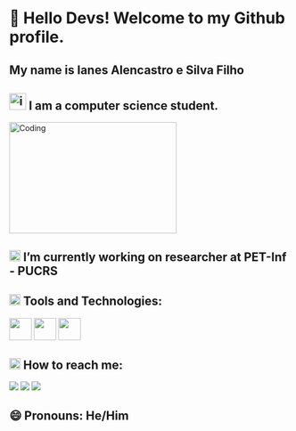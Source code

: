 # 👋 Hello Devs! Welcome to my Github profile.
## My name is Ianes Alencastro e Silva Filho 
## <img src="https://github.com/ianesfilho/ianesfilho/assets/116043505/9c4cd7d9-70e3-4973-b33b-1cfc86cedb02" alt="inf" width="30" height="30"> I am a computer science student.

<img src="https://media1.tenor.com/m/cX92mi1p-NYAAAAd/coding-anime.gif" alt="Coding" width="300" height="200">



## <img src="https://github.com/ianesfilho/ianesfilho/assets/116043505/54364f23-4448-43b3-8e4d-dea91982cac3" alt="inf" width="20" height="20"> I’m currently working on researcher at PET-Inf - PUCRS


## <img src="https://github.com/ianesfilho/ianesfilho/assets/116043505/8cca4354-2880-459c-96a3-3acd941984fd" alt="inf" width="20" height="20"> Tools and Technologies: 

<img loading="lazy" src="https://cdn.jsdelivr.net/gh/devicons/devicon@latest/icons/html5/html5-original.svg" width="40" height="40" /> <img loading="lazy" src="https://cdn.jsdelivr.net/gh/devicons/devicon@latest/icons/javascript/javascript-original.svg" width="40" height="40" /> <img loading="lazy" src="https://cdn.jsdelivr.net/gh/devicons/devicon@latest/icons/java/java-original.svg" width="40" height="40" />
            
## <img src="https://github.com/ianesfilho/ianesfilho/assets/116043505/8d864b76-dd15-4911-af17-e0d7ed2263c3" alt="inf" width="20" height="20"> How to reach me:
  
<a href="https://instagram.com/ianesfilho" target="_blank"><img loading="lazy" src="https://img.shields.io/badge/-Instagram-%23E4405F?style=for-the-badge&logo=instagram&logoColor=white" target="_blank"></a>
<a href = "ianesfilho@gmail.com"><img loading="lazy" src="https://img.shields.io/badge/Gmail-D14836?style=for-the-badge&logo=gmail&logoColor=white" target="_blank"></a>
<a href="https://www.linkedin.com/in/seu-usuário-linkedln-aqui](https://www.linkedin.com/in/ianes-alencastro-e-silva-filho-21561821a/" target="_blank"><img loading="lazy" src="https://img.shields.io/badge/-LinkedIn-%230077B5?style=for-the-badge&logo=linkedin&logoColor=white" target="_blank"></a>
          
## 😄 Pronouns: He/Him

